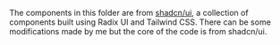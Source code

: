 The components in this folder are from [shadcn/ui](https://ui.shadcn.com/), a collection of components built using Radix UI and Tailwind CSS. There can be some modifications made by me but the core of the code is from shadcn/ui.
